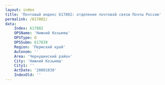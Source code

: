 ```yaml
---
layout: index
title: 'Почтовый индекс 617802: отделение почтовой связи Почты России'
permalink: /617802/
data:
    Index: 617802
    OPSName: 'Нижний Козьмяш'
    OPSType: О
    OPSSubm: 617839
    Region: 'Пермский край'
    Autonom: ''
    Area: 'Чернушинский район'
    City: 'Нижний Козьмяш'
    City1: ''
    ActDate: '20001030'
    IndexOld: ''
---
```

